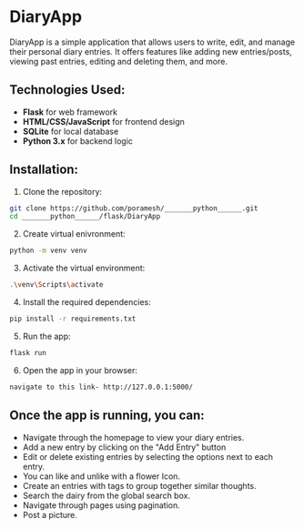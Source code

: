 # DiaryApp

DiaryApp is a simple application that allows users to write, edit, and manage their personal diary entries. It offers features like adding new entries/posts, viewing past entries, editing and deleting them, and more.

## Technologies Used:
- **Flask** for web framework
- **HTML/CSS/JavaScript** for frontend design
- **SQLite** for local database
- **Python 3.x** for backend logic

## Installation:
1. Clone the repository:
```bash
git clone https://github.com/poramesh/_______python______.git
cd _______python______/flask/DiaryApp
```
2. Create virtual enivronment:
```bash
python -m venv venv
```
3. Activate the virtual environment:
```bash
.\venv\Scripts\activate
```
4. Install the required dependencies:
```bash
pip install -r requirements.txt
```
5. Run the app:
```bash
flask run
```
6. Open the app in your browser:
```bash
navigate to this link- http://127.0.0.1:5000/
```

## Once the app is running, you can:

- Navigate through the homepage to view your diary entries.
- Add a new entry by clicking on the "Add Entry" button
- Edit or delete existing entries by selecting the options next to each entry.
- You can like and unlike with a flower Icon.
- Create an entries with tags to group together similar thoughts.
- Search the dairy from the global search box.
- Navigate through pages using pagination.
- Post a picture. 



